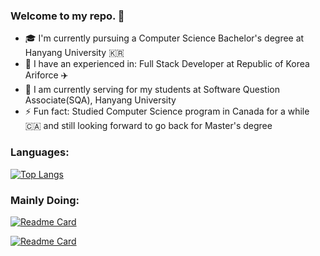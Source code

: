 ### Welcome to my repo. 👋

- 🎓 I'm currently pursuing a Computer Science Bachelor's degree at Hanyang University 🇰🇷
- 🏢 I have an experienced in: Full Stack Developer at Republic of Korea Ariforce ✈️
- 🏫 I am currently serving for my students at Software Question Associate(SQA), Hanyang University
- ⚡ Fun fact: Studied Computer Science program in Canada for a while 🇨🇦 and still looking forward to go back for Master's degree

### Languages:
[![Top Langs](https://github-readme-stats.vercel.app/api/top-langs/?username=pithecuse527&layout=compact)](https://github.com/pithecuse527/github-readme-stats)

### Mainly Doing:
[![Readme Card](https://github-readme-stats.vercel.app/api/pin/?username=pithecuse527&repo=Operating-Systems-HYU)](https://github.com/pithecuse527/Operating-Systems-HYU)

[![Readme Card](https://github-readme-stats.vercel.app/api/pin/?username=welikeheon&repo=little-by-little)](https://github.com/welikeheon/little-by-little)
